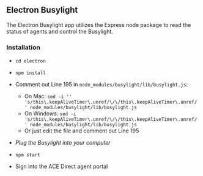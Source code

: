 ## Electron Busylight

The Electron Busylight app utilizes the Express node package to read the status of agents and control the Busylight.

### Installation

* `cd electron`
* `npm install`
* Comment out Line 195 in `node_modules/busylight/lib/busylight.js`:

  * On Mac: `sed -i ''  's/this\.keepAliveTimer\.unref/\/\/this\.keepAliveTimer\.unref/' node_modules/busylight/lib/busylight.js`
  * On Windows: `sed -i 's/this\.keepAliveTimer\.unref/\/\/this\.keepAliveTimer\.unref/' node_modules/busylight/lib/busylight.js`
  * Or just edit the file and comment out Line 195

* _Plug the Busylight into your computer_
* `npm start`
* Sign into the ACE Direct agent portal
